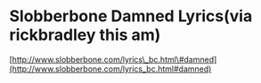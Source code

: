<!--
id: 1906966
link: http://tumblr.atmos.org/post/1906966/slobberbone-damned-lyrics-via-rickbradley-this-am
slug: slobberbone-damned-lyrics-via-rickbradley-this-am
date: Mon May 14 2007 13:42:59 GMT-0700 (PDT)
publish: 2007-05-014
tags: 
title: Slobberbone Damned Lyrics(via rickbradley this am)
-->


Slobberbone Damned Lyrics(via rickbradley this am)
==================================================

[http://www.slobberbone.com/lyrics\_bc.html\#damned](http://www.slobberbone.com/lyrics_bc.html#damned)

